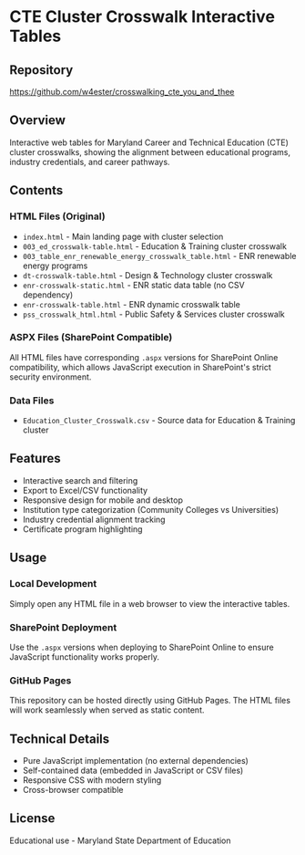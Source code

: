 # CTE Cluster Crosswalk Interactive Tables

## Repository
https://github.com/w4ester/crosswalking_cte_you_and_thee

## Overview
Interactive web tables for Maryland Career and Technical Education (CTE) cluster crosswalks, showing the alignment between educational programs, industry credentials, and career pathways.

## Contents

### HTML Files (Original)
- `index.html` - Main landing page with cluster selection
- `003_ed_crosswalk-table.html` - Education & Training cluster crosswalk
- `003_table_enr_renewable_energy_crosswalk_table.html` - ENR renewable energy programs
- `dt-crosswalk-table.html` - Design & Technology cluster crosswalk
- `enr-crosswalk-static.html` - ENR static data table (no CSV dependency)
- `enr-crosswalk-table.html` - ENR dynamic crosswalk table
- `pss_crosswalk_html.html` - Public Safety & Services cluster crosswalk

### ASPX Files (SharePoint Compatible)
All HTML files have corresponding `.aspx` versions for SharePoint Online compatibility, which allows JavaScript execution in SharePoint's strict security environment.

### Data Files
- `Education_Cluster_Crosswalk.csv` - Source data for Education & Training cluster

## Features
- Interactive search and filtering
- Export to Excel/CSV functionality
- Responsive design for mobile and desktop
- Institution type categorization (Community Colleges vs Universities)
- Industry credential alignment tracking
- Certificate program highlighting

## Usage

### Local Development
Simply open any HTML file in a web browser to view the interactive tables.

### SharePoint Deployment
Use the `.aspx` versions when deploying to SharePoint Online to ensure JavaScript functionality works properly.

### GitHub Pages
This repository can be hosted directly using GitHub Pages. The HTML files will work seamlessly when served as static content.

## Technical Details
- Pure JavaScript implementation (no external dependencies)
- Self-contained data (embedded in JavaScript or CSV files)
- Responsive CSS with modern styling
- Cross-browser compatible

## License
Educational use - Maryland State Department of Education
